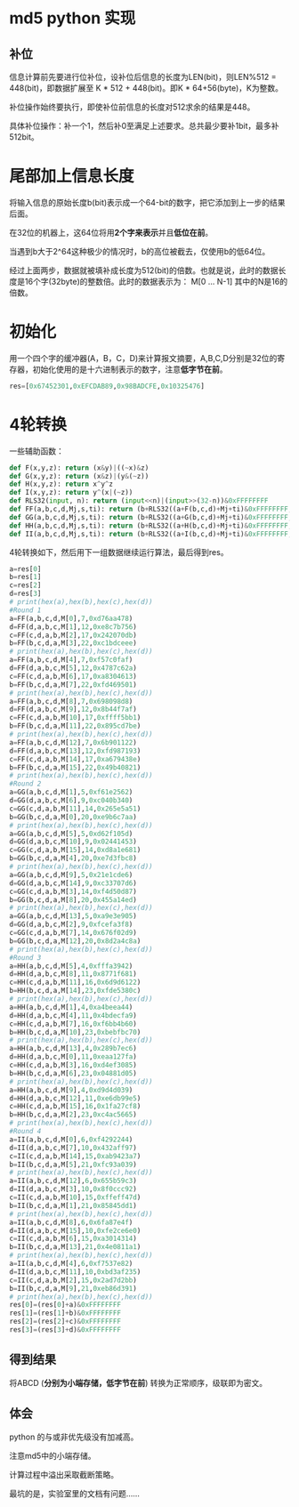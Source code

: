 # md5 python 实现

## 补位

信息计算前先要进行位补位，设补位后信息的长度为LEN(bit)，则LEN%512 = 448(bit)，即数据扩展至 K * 512 + 448(bit)。即K * 64+56(byte)，K为整数。

补位操作始终要执行，即使补位前信息的长度对512求余的结果是448。

具体补位操作：补一个1，然后补0至满足上述要求。总共最少要补1bit，最多补512bit。

# 尾部加上信息长度

将输入信息的原始长度b(bit)表示成一个64-bit的数字，把它添加到上一步的结果后面。

在32位的机器上，这64位将用**2个字来表示**并且**低位在前**。

当遇到b大于2^64这种极少的情况时，b的高位被截去，仅使用b的低64位。

经过上面两步，数据就被填补成长度为512(bit)的倍数。也就是说，此时的数据长度是16个字(32byte)的整数倍。此时的数据表示为： M[0 ... N-1] 其中的N是16的倍数。

# 初始化

用一个四个字的缓冲器(A，B，C，D)来计算报文摘要，A,B,C,D分别是32位的寄存器，初始化使用的是十六进制表示的数字，注意**低字节在前**。

```python
res=[0x67452301,0xEFCDAB89,0x98BADCFE,0x10325476]
```

 # 4轮转换

一些辅助函数：

```python
def F(x,y,z): return (x&y)|((~x)&z)
def G(x,y,z): return (x&z)|(y&(~z))
def H(x,y,z): return x^y^z
def I(x,y,z): return y^(x|(~z))
def RLS32(input, n): return (input<<n)|(input>>(32-n))&0xFFFFFFFF
def FF(a,b,c,d,Mj,s,ti): return (b+RLS32((a+F(b,c,d)+Mj+ti)&0xFFFFFFFF,s))&0xFFFFFFFF
def GG(a,b,c,d,Mj,s,ti): return (b+RLS32((a+G(b,c,d)+Mj+ti)&0xFFFFFFFF,s))&0xFFFFFFFF
def HH(a,b,c,d,Mj,s,ti): return (b+RLS32((a+H(b,c,d)+Mj+ti)&0xFFFFFFFF,s))&0xFFFFFFFF
def II(a,b,c,d,Mj,s,ti): return (b+RLS32((a+I(b,c,d)+Mj+ti)&0xFFFFFFFF,s))&0xFFFFFFFF
```

4轮转换如下，然后用下一组数据继续运行算法，最后得到res。

```python
a=res[0]
b=res[1]
c=res[2]
d=res[3]
# print(hex(a),hex(b),hex(c),hex(d))
#Round 1
a=FF(a,b,c,d,M[0],7,0xd76aa478)
d=FF(d,a,b,c,M[1],12,0xe8c7b756)
c=FF(c,d,a,b,M[2],17,0x242070db)
b=FF(b,c,d,a,M[3],22,0xc1bdceee)
# print(hex(a),hex(b),hex(c),hex(d))
a=FF(a,b,c,d,M[4],7,0xf57c0faf)
d=FF(d,a,b,c,M[5],12,0x4787c62a)
c=FF(c,d,a,b,M[6],17,0xa8304613)
b=FF(b,c,d,a,M[7],22,0xfd469501)
# print(hex(a),hex(b),hex(c),hex(d))
a=FF(a,b,c,d,M[8],7,0x698098d8)
d=FF(d,a,b,c,M[9],12,0x8b44f7af)
c=FF(c,d,a,b,M[10],17,0xffff5bb1)
b=FF(b,c,d,a,M[11],22,0x895cd7be)
# print(hex(a),hex(b),hex(c),hex(d))
a=FF(a,b,c,d,M[12],7,0x6b901122)
d=FF(d,a,b,c,M[13],12,0xfd987193)
c=FF(c,d,a,b,M[14],17,0xa679438e)
b=FF(b,c,d,a,M[15],22,0x49b40821)
# print(hex(a),hex(b),hex(c),hex(d))
#Round 2
a=GG(a,b,c,d,M[1],5,0xf61e2562)
d=GG(d,a,b,c,M[6],9,0xc040b340)
c=GG(c,d,a,b,M[11],14,0x265e5a51)
b=GG(b,c,d,a,M[0],20,0xe9b6c7aa)
# print(hex(a),hex(b),hex(c),hex(d))
a=GG(a,b,c,d,M[5],5,0xd62f105d)
d=GG(d,a,b,c,M[10],9,0x02441453)
c=GG(c,d,a,b,M[15],14,0xd8a1e681)
b=GG(b,c,d,a,M[4],20,0xe7d3fbc8)
# print(hex(a),hex(b),hex(c),hex(d))
a=GG(a,b,c,d,M[9],5,0x21e1cde6)
d=GG(d,a,b,c,M[14],9,0xc33707d6)
c=GG(c,d,a,b,M[3],14,0xf4d50d87)
b=GG(b,c,d,a,M[8],20,0x455a14ed)
# print(hex(a),hex(b),hex(c),hex(d))
a=GG(a,b,c,d,M[13],5,0xa9e3e905)
d=GG(d,a,b,c,M[2],9,0xfcefa3f8)
c=GG(c,d,a,b,M[7],14,0x676f02d9)
b=GG(b,c,d,a,M[12],20,0x8d2a4c8a)
# print(hex(a),hex(b),hex(c),hex(d))
#Round 3
a=HH(a,b,c,d,M[5],4,0xfffa3942)
d=HH(d,a,b,c,M[8],11,0x8771f681)
c=HH(c,d,a,b,M[11],16,0x6d9d6122)
b=HH(b,c,d,a,M[14],23,0xfde5380c)
# print(hex(a),hex(b),hex(c),hex(d))
a=HH(a,b,c,d,M[1],4,0xa4beea44)
d=HH(d,a,b,c,M[4],11,0x4bdecfa9)
c=HH(c,d,a,b,M[7],16,0xf6bb4b60)
b=HH(b,c,d,a,M[10],23,0xbebfbc70)
# print(hex(a),hex(b),hex(c),hex(d))
a=HH(a,b,c,d,M[13],4,0x289b7ec6)
d=HH(d,a,b,c,M[0],11,0xeaa127fa)
c=HH(c,d,a,b,M[3],16,0xd4ef3085)
b=HH(b,c,d,a,M[6],23,0x04881d05)
# print(hex(a),hex(b),hex(c),hex(d))
a=HH(a,b,c,d,M[9],4,0xd9d4d039)
d=HH(d,a,b,c,M[12],11,0xe6db99e5)
c=HH(c,d,a,b,M[15],16,0x1fa27cf8)
b=HH(b,c,d,a,M[2],23,0xc4ac5665)
# print(hex(a),hex(b),hex(c),hex(d))
#Round 4
a=II(a,b,c,d,M[0],6,0xf4292244)
d=II(d,a,b,c,M[7],10,0x432aff97)
c=II(c,d,a,b,M[14],15,0xab9423a7)
b=II(b,c,d,a,M[5],21,0xfc93a039)
# print(hex(a),hex(b),hex(c),hex(d))
a=II(a,b,c,d,M[12],6,0x655b59c3)
d=II(d,a,b,c,M[3],10,0x8f0ccc92)
c=II(c,d,a,b,M[10],15,0xffeff47d)
b=II(b,c,d,a,M[1],21,0x85845dd1)
# print(hex(a),hex(b),hex(c),hex(d))
a=II(a,b,c,d,M[8],6,0x6fa87e4f)
d=II(d,a,b,c,M[15],10,0xfe2ce6e0)
c=II(c,d,a,b,M[6],15,0xa3014314)
b=II(b,c,d,a,M[13],21,0x4e0811a1)
# print(hex(a),hex(b),hex(c),hex(d))
a=II(a,b,c,d,M[4],6,0xf7537e82)
d=II(d,a,b,c,M[11],10,0xbd3af235)
c=II(c,d,a,b,M[2],15,0x2ad7d2bb)
b=II(b,c,d,a,M[9],21,0xeb86d391) 
# print(hex(a),hex(b),hex(c),hex(d))
res[0]=(res[0]+a)&0xFFFFFFFF
res[1]=(res[1]+b)&0xFFFFFFFF
res[2]=(res[2]+c)&0xFFFFFFFF
res[3]=(res[3]+d)&0xFFFFFFFF
```

## 得到结果

将ABCD (**分别为小端存储，低字节在前**) 转换为正常顺序，级联即为密文。

## 体会

python 的与或非优先级没有加减高。

注意md5中的小端存储。

计算过程中溢出采取截断策略。

最坑的是，实验室里的文档有问题……